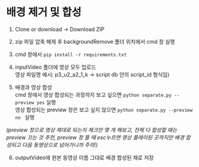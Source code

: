 # 배경 제거 및 합성 


1. Clone or download -> Download ZIP

2. zip 파일 압축 해제 후 backgroundRemove 폴더 위치에서 cmd 창 실행

3. cmd 창에서 ```pip install -r requirements.txt``` 

4. inputVideo 폴더에 영상 모두 업로드 </br>
영상 파일명 예시: p3_u2_a2_1_k -> script db 안의 script_id 형식임)

5. 배경과 영상 합성</br>
cmd 창에서 영상 합성되는 과정까지 보고 싶으면 ```python separate.py --preview yes``` 실행</br>
영상 합성되는 preview 창은 보고 싶지 않으면 ```python separate.py --preview no ``` 실행</br>

<em>(preview 창으로 영상 제대로 되는지 체크만 몇 개 해보고, 전체 다 합성할 때는 preview 끄는 것 추천,
preview 창 뜰 때 esc누르면 영상 플레이된 곳까지만 배경 합성되고 다음 동영상으로 넘어가니까 주의!)</em>

6. outputVideo에 원본 동영상 이름 그대로 배경 합성된 채로 저장

